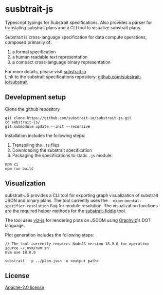 
# susbtrait-js
Typescript typings for Substrait specifications. Also provides a parser for translating substrait plans and a CLI tool to visualize substrait plans.

Substrait is cross-language specification for data compute operations, composed primarily of:
1. a formal specification
2. a human readable text representation
3. a compact cross-language binary representation  

For more details, please visit [substrait.io](https://substrait.io/)  
Link to the substrait specifications repository: [github.com/substrait-io/substrait](https://github.com/substrait-io/substrait)

## Development setup

Clone the github repository

```
git clone https://github.com/substrait-io/substrait-js.git
cd substrait-js/
git submodule update --init --recursive
```

Installation includes the following steps:
 1. Transpiling the `.ts` files
 2. Downloading the substrait specification
 3. Packaging the specifications to static `.js` module.

```
npm ci
npm run build
```

## Visualization
substrait-JS provides a CLI tool for exporting graph visualization of substrait JSON and binary plans. The tool currently uses the `--experimental-specifier-resolution` flag for module resolution. The  visualization functions are the required helper methods for the [substrait-fiddle](https://github.com/voltrondata/substrait-fiddle) tool.

The tool uses [viz-js](https://github.com/mdaines/viz-js) for rendering plots on JSDOM using [Graphviz](https://graphviz.org/)'s DOT language.

Plot generation includes the following steps:
```
// The tool currently requires NodeJS version 18.0.0 for operation
source ~/.nvm/nvm.sh
nvm use 18.0.0

substrait  -p ../plan.json -o <output path>
```
    
## License
[Apache-2.0 license](https://www.apache.org/licenses/LICENSE-2.0)
